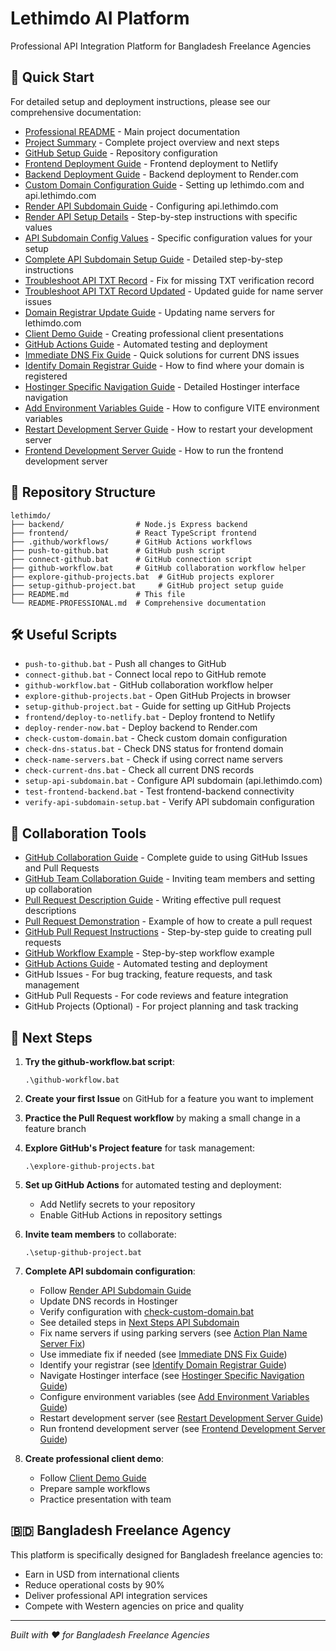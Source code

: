 # Lethimdo AI Platform

Professional API Integration Platform for Bangladesh Freelance Agencies

## 🚀 Quick Start

For detailed setup and deployment instructions, please see our comprehensive documentation:

- [Professional README](README-PROFESSIONAL.md) - Main project documentation
- [Project Summary](PROJECT-SUMMARY.md) - Complete project overview and next steps
- [GitHub Setup Guide](GITHUB-SETUP-GUIDE.md) - Repository configuration
- [Frontend Deployment Guide](frontend/DEPLOYMENT-GUIDE.md) - Frontend deployment to Netlify
- [Backend Deployment Guide](RENDER-DEPLOYMENT-GUIDE.md) - Backend deployment to Render.com
- [Custom Domain Configuration Guide](CUSTOM-DOMAIN-CONFIGURATION-GUIDE.md) - Setting up lethimdo.com and api.lethimdo.com
- [Render API Subdomain Guide](RENDER-API-SUBDOMAIN-GUIDE.md) - Configuring api.lethimdo.com
- [Render API Setup Details](RENDER-API-SETUP-DETAILS.md) - Step-by-step instructions with specific values
- [API Subdomain Config Values](API-SUBDOMAIN-CONFIG-VALUES.md) - Specific configuration values for your setup
- [Complete API Subdomain Setup Guide](COMPLETE-API-SUBDOMAIN-SETUP-GUIDE.md) - Detailed step-by-step instructions
- [Troubleshoot API TXT Record](TROUBLESHOOT-API-TXT-RECORD.md) - Fix for missing TXT verification record
- [Troubleshoot API TXT Record Updated](TROUBLESHOOT-API-TXT-RECORD-UPDATED.md) - Updated guide for name server issues
- [Domain Registrar Update Guide](DOMAIN-REGISTRAR-UPDATE-GUIDE.md) - Updating name servers for lethimdo.com
- [Client Demo Guide](CLIENT-DEMO-GUIDE.md) - Creating professional client presentations
- [GitHub Actions Guide](GITHUB-ACTIONS-GUIDE.md) - Automated testing and deployment
- [Immediate DNS Fix Guide](IMMEDIATE-DNS-FIX-GUIDE.md) - Quick solutions for current DNS issues
- [Identify Domain Registrar Guide](IDENTIFY-DOMAIN-REGISTRAR-GUIDE.md) - How to find where your domain is registered
- [Hostinger Specific Navigation Guide](HOSTINGER-SPECIFIC-NAVIGATION-GUIDE.md) - Detailed Hostinger interface navigation
- [Add Environment Variables Guide](ADD-ENVIRONMENT-VARIABLES-GUIDE.md) - How to configure VITE environment variables
- [Restart Development Server Guide](RESTART-DEVELOPMENT-SERVER-GUIDE.md) - How to restart your development server
- [Frontend Development Server Guide](FRONTEND-DEVELOPMENT-SERVER-GUIDE.md) - How to run the frontend development server

## 📁 Repository Structure

```
lethimdo/
├── backend/                # Node.js Express backend
├── frontend/               # React TypeScript frontend
├── .github/workflows/      # GitHub Actions workflows
├── push-to-github.bat      # GitHub push script
├── connect-github.bat      # GitHub connection script
├── github-workflow.bat     # GitHub collaboration workflow helper
├── explore-github-projects.bat  # GitHub projects explorer
├── setup-github-project.bat     # GitHub project setup guide
├── README.md               # This file
└── README-PROFESSIONAL.md  # Comprehensive documentation
```

## 🛠️ Useful Scripts

- `push-to-github.bat` - Push all changes to GitHub
- `connect-github.bat` - Connect local repo to GitHub remote
- `github-workflow.bat` - GitHub collaboration workflow helper
- `explore-github-projects.bat` - Open GitHub Projects in browser
- `setup-github-project.bat` - Guide for setting up GitHub Projects
- `frontend/deploy-to-netlify.bat` - Deploy frontend to Netlify
- `deploy-render-now.bat` - Deploy backend to Render.com
- `check-custom-domain.bat` - Check custom domain configuration
- `check-dns-status.bat` - Check DNS status for frontend domain
- `check-name-servers.bat` - Check if using correct name servers
- `check-current-dns.bat` - Check all current DNS records
- `setup-api-subdomain.bat` - Configure API subdomain (api.lethimdo.com)
- `test-frontend-backend.bat` - Test frontend-backend connectivity
- `verify-api-subdomain-setup.bat` - Verify API subdomain configuration

## 🤝 Collaboration Tools

- [GitHub Collaboration Guide](GITHUB-COLLABORATION-GUIDE.md) - Complete guide to using GitHub Issues and Pull Requests
- [GitHub Team Collaboration Guide](GITHUB-COLLABORATION-TEAM-GUIDE.md) - Inviting team members and setting up collaboration
- [Pull Request Description Guide](PULL-REQUEST-DESCRIPTION-GUIDE.md) - Writing effective pull request descriptions
- [Pull Request Demonstration](PULL-REQUEST-DEMONSTRATION.md) - Example of how to create a pull request
- [GitHub Pull Request Instructions](GITHUB-PULL-REQUEST-INSTRUCTIONS.md) - Step-by-step guide to creating pull requests
- [GitHub Workflow Example](GITHUB-WORKFLOW-EXAMPLE.md) - Step-by-step workflow example
- [GitHub Actions Guide](GITHUB-ACTIONS-GUIDE.md) - Automated testing and deployment
- GitHub Issues - For bug tracking, feature requests, and task management
- GitHub Pull Requests - For code reviews and feature integration
- GitHub Projects (Optional) - For project planning and task tracking

## 🎯 Next Steps

1. **Try the github-workflow.bat script**:
   ```
   .\github-workflow.bat
   ```

2. **Create your first Issue** on GitHub for a feature you want to implement

3. **Practice the Pull Request workflow** by making a small change in a feature branch

4. **Explore GitHub's Project feature** for task management:
   ```
   .\explore-github-projects.bat
   ```

5. **Set up GitHub Actions** for automated testing and deployment:
   - Add Netlify secrets to your repository
   - Enable GitHub Actions in repository settings

6. **Invite team members** to collaborate:
   ```
   .\setup-github-project.bat
   ```

7. **Complete API subdomain configuration**:
   - Follow [Render API Subdomain Guide](RENDER-API-SUBDOMAIN-GUIDE.md)
   - Update DNS records in Hostinger
   - Verify configuration with [check-custom-domain.bat](check-custom-domain.bat)
   - See detailed steps in [Next Steps API Subdomain](NEXT-STEPS-API-SUBDOMAIN.md)
   - Fix name servers if using parking servers (see [Action Plan Name Server Fix](ACTION-PLAN-NAME-SERVER-FIX.md))
   - Use immediate fix if needed (see [Immediate DNS Fix Guide](IMMEDIATE-DNS-FIX-GUIDE.md))
   - Identify your registrar (see [Identify Domain Registrar Guide](IDENTIFY-DOMAIN-REGISTRAR-GUIDE.md))
   - Navigate Hostinger interface (see [Hostinger Specific Navigation Guide](HOSTINGER-SPECIFIC-NAVIGATION-GUIDE.md))
   - Configure environment variables (see [Add Environment Variables Guide](ADD-ENVIRONMENT-VARIABLES-GUIDE.md))
   - Restart development server (see [Restart Development Server Guide](RESTART-DEVELOPMENT-SERVER-GUIDE.md))
   - Run frontend development server (see [Frontend Development Server Guide](FRONTEND-DEVELOPMENT-SERVER-GUIDE.md))

8. **Create professional client demo**:
   - Follow [Client Demo Guide](CLIENT-DEMO-GUIDE.md)
   - Prepare sample workflows
   - Practice presentation with team

## 🇧🇩 Bangladesh Freelance Agency

This platform is specifically designed for Bangladesh freelance agencies to:
- Earn in USD from international clients
- Reduce operational costs by 90%
- Deliver professional API integration services
- Compete with Western agencies on price and quality

---
*Built with ❤️ for Bangladesh Freelance Agencies*
